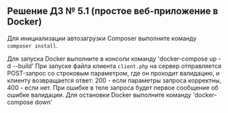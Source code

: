 ## Решение ДЗ № 5.1 (простое веб-приложение в Docker)

Для инициализации автозагрузки Composer выполните команду `composer install`.

Для запуска Docker выполните в консоли команду 'docker-compose up -d --build'
При запуске файла клиента `client.php` на сервер отправляется POST-запрос со строковым параметром, где он проходит валидацию, и клиенту возвращается ответ:
200 - если параметры запроса корректны, 400 - если нет. При ошибке в теле запроса будет первое сообщение об ошибке валидации.
Для остановки Docker выполните команду 'docker-compose down'